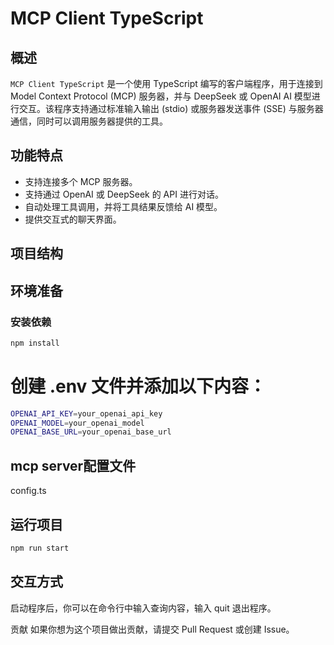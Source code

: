 # MCP Client TypeScript

## 概述
`MCP Client TypeScript` 是一个使用 TypeScript 编写的客户端程序，用于连接到 Model Context Protocol (MCP) 服务器，并与 DeepSeek 或 OpenAI AI 模型进行交互。该程序支持通过标准输入输出 (stdio) 或服务器发送事件 (SSE) 与服务器通信，同时可以调用服务器提供的工具。

## 功能特点
- 支持连接多个 MCP 服务器。
- 支持通过 OpenAI 或 DeepSeek 的 API 进行对话。
- 自动处理工具调用，并将工具结果反馈给 AI 模型。
- 提供交互式的聊天界面。

## 项目结构

## 环境准备
### 安装依赖
```bash
npm install

```
# 创建 .env 文件并添加以下内容：
```bash
OPENAI_API_KEY=your_openai_api_key
OPENAI_MODEL=your_openai_model
OPENAI_BASE_URL=your_openai_base_url
```

## mcp server配置文件
config.ts

## 运行项目
```bash
npm run start
```
## 交互方式

启动程序后，你可以在命令行中输入查询内容，输入 quit 退出程序。

贡献
如果你想为这个项目做出贡献，请提交 Pull Request 或创建 Issue。